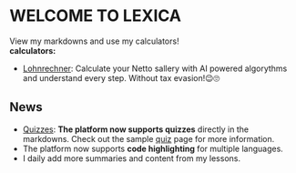 # WELCOME TO LEXICA

View my markdowns and use my calculators!
\
**calculators:**

- [Lohnrechner](/lohnrechner): Calculate your Netto sallery with AI powered algorythms and understand every step. Without tax evasion!😉🙄

## News

- [Quizzes](/else/textquiz): **The platform now supports quizzes** directly in the markdowns. Check out the sample [quiz](/else/textquiz) page for more information.
- The platform now supports **code highlighting** for multiple languages.
- I daily add more summaries and content from my lessons.
